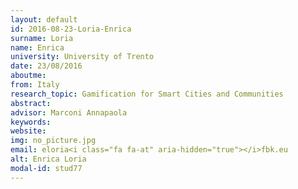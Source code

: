 ```yaml
---
layout: default 
id: 2016-08-23-Loria-Enrica
surname: Loria
name: Enrica
university: University of Trento
date: 23/08/2016
aboutme: 
from: Italy
research_topic: Gamification for Smart Cities and Communities
abstract: 
advisor: Marconi Annapaola
keywords: 
website: 
img: no_picture.jpg
email: eloria<i class="fa fa-at" aria-hidden="true"></i>fbk.eu
alt: Enrica Loria
modal-id: stud77
---
```

